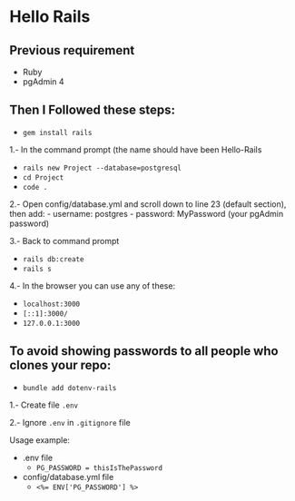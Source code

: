 # Hello Rails

## Previous requirement

- Ruby
- pgAdmin 4

## Then I Followed these steps:

  - `gem install rails`			
				
1.- In the command prompt	(the name should have been Hello-Rails		
  - `rails new Project --database=postgresql`
  - `cd Project`
  - `code .`
				
2.- Open config/database.yml and scroll down to line 23 (default section), then add:
	- username: postgres
	- password: MyPassword (your pgAdmin password)

3.- Back to command prompt
  - `rails db:create`
  - `rails s`

4.- In the browser you can use any of these:
  - `localhost:3000`
  - `[::1]:3000/`
  - `127.0.0.1:3000`
				
## To avoid showing passwords to all people who clones your repo:

  - `bundle add dotenv-rails`

  1.- Create file `.env`
  
  2.- Ignore `.env` in `.gitignore` file
		
Usage example:
  - .env file
    - `PG_PASSWORD = thisIsThePassword`
  - config/database.yml file
	  - `<%= ENV['PG_PASSWORD'] %>`
